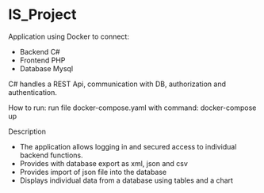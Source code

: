 # IS_Project

Application using Docker to connect:
  - Backend C#
  - Frontend PHP
  - Database Mysql

C# handles a REST Api, communication with DB, authorization and authentication.


How to run:
	run file docker-compose.yaml with command: docker-compose up

Description
  - The application allows logging in and secured access to individual backend functions.
  - Provides with database export as xml, json and csv
  - Provides import of json file into the database
  - Displays individual data from a database using tables and a chart
